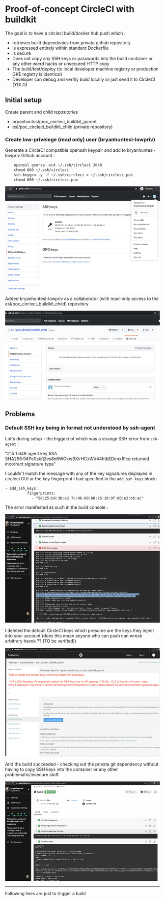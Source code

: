 # Proof-of-concept CircleCI with buildkit

The goal is to have a circleci build/docker hub push which :

* retrieves build dependenies from private github repository
* is expressed entirely within standard Dockerfile
* is secure
* Does not copy any SSH keys or passwords into the build container or any other wierd hacks or unsecured HTTP copy
* The build/test/deploy (to local developer machine registry or production GKE registry is identical)
* Developer can debug and verifiy build locally or just send it to CircleCI (YOLO)

## Initial setup

Create parent and child repositories 
* bryanhuntesl/poc_circleci_buildkit_parent
* esl/poc_circleci_buildkit_child (private repository)


### Create low-privelege (read only) user (bryanhuntesl-lowpriv)

Generate a CircleCI compatible openssh keypair and add to bryanhuntesl-lowpriv Github account :

```
    openssl genrsa -out ~/.ssh/circleci 2048
    chmod 600 ~/.ssh/circleci
    ssh-keygen -y -f ~/.ssh/circleci > ~/.ssh/circleci.pub
    chmod 600 ~/.ssh/circleci.pub
```

![added keys to low-priv account](images/github/low-priv-github-account-with-keys.png) 

Added bryanhuntesl-lowpriv as a collaborator (with read-only access to the esl/poc_circleci_buildkit_child) repository


![added keys to low-priv account](images/github/esl-poc_circleci_buildkit_child-collaborators-bryanhuntesl-lowpriv.png) 


## Problems

### Default SSH key being in format not understood by ssh-agent 

Lot's during setup - the biggest of which was a strange SSH error from `ssh-agent` :

"#15 1.649 agent key RSA SHA256:94Pe0skfj2es8n6WGkwBXirHCxWi/44htbEDenxfFco returned incorrect signature type"

I couldn't match the message with any of the key signatures displayed in circleci GUI or the key fingerprint I
had specified in the `add_ssh_keys` block:

```
- add_ssh_keys:
          fingerprints:
            - "58:25:b9:3b:e2:7c:46:89:60:26:10:9f:d0:e2:b6:ac"
```

The error manifested as such in the build console : 

![SSH Key Failure](images/circle-ci/ssh-key-failure.png)

I deleted the default CircleCI keys which presume are the keys they inject into your account (does this mean anyone who can push can wreak arbitrary havok ?? (TO be verified))

![Delete default keys to prevent error](images/circle-ci/delete-default-keys-to-prevent-failure.png)

And the build succeeded - checking out the private git dependency without having to copy SSH keys into the container or any other problematic/insecure stuff.

![Successfully used private keys to build project](images/circle-ci/ssh-key-success.png)

---

Following lines are just to trigger a build

